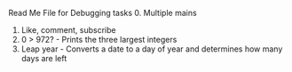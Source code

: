 Read Me File for Debugging tasks
0. Multiple mains
1. Like, comment, subscribe
2. 0 > 972? - Prints the three largest integers
3. Leap year - Converts a date to a day of year and determines how many days are left
